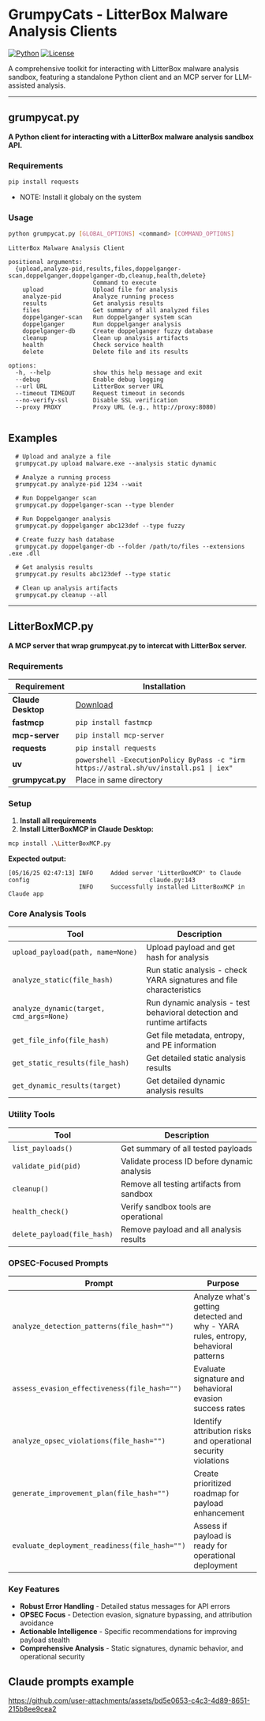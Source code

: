 # GrumpyCats - LitterBox Malware Analysis Clients

[![Python](https://img.shields.io/badge/Python-3.11+-blue.svg)](https://www.python.org/downloads/)
[![License](https://img.shields.io/badge/license-GPL%20v3-green.svg)]()

A comprehensive toolkit for interacting with LitterBox malware analysis sandbox, featuring a standalone Python client and an MCP server for LLM-assisted analysis.

---

## grumpycat.py

**A Python client for interacting with a LitterBox malware analysis sandbox API.**

### Requirements

```bash
pip install requests
```
* NOTE: Install it globaly on the system 

### Usage

```bash
python grumpycat.py [GLOBAL_OPTIONS] <command> [COMMAND_OPTIONS]
```

```
LitterBox Malware Analysis Client

positional arguments:
  {upload,analyze-pid,results,files,doppelganger-scan,doppelganger,doppelganger-db,cleanup,health,delete}
                        Command to execute
    upload              Upload file for analysis
    analyze-pid         Analyze running process
    results             Get analysis results
    files               Get summary of all analyzed files
    doppelganger-scan   Run doppelganger system scan
    doppelganger        Run doppelganger analysis
    doppelganger-db     Create doppelganger fuzzy database
    cleanup             Clean up analysis artifacts
    health              Check service health
    delete              Delete file and its results

options:
  -h, --help            show this help message and exit
  --debug               Enable debug logging
  --url URL             LitterBox server URL
  --timeout TIMEOUT     Request timeout in seconds
  --no-verify-ssl       Disable SSL verification
  --proxy PROXY         Proxy URL (e.g., http://proxy:8080)


```

## Examples

```
  # Upload and analyze a file
  grumpycat.py upload malware.exe --analysis static dynamic

  # Analyze a running process
  grumpycat.py analyze-pid 1234 --wait

  # Run Doppelganger scan
  grumpycat.py doppelganger-scan --type blender

  # Run Doppelganger analysis
  grumpycat.py doppelganger abc123def --type fuzzy

  # Create fuzzy hash database
  grumpycat.py doppelganger-db --folder /path/to/files --extensions .exe .dll

  # Get analysis results
  grumpycat.py results abc123def --type static

  # Clean up analysis artifacts
  grumpycat.py cleanup --all
```
---

## LitterBoxMCP.py

**A MCP server that wrap grumpycat.py to intercat with LitterBox server.**

### Requirements

| Requirement | Installation |
|-------------|--------------|
| **Claude Desktop** | [Download](https://claude.ai/desktop) |
| **fastmcp** | `pip install fastmcp` |
| **mcp-server** | `pip install mcp-server` |
| **requests** | `pip install requests` |
| **uv** | `powershell -ExecutionPolicy ByPass -c "irm https://astral.sh/uv/install.ps1 \| iex"` |
| **grumpycat.py** | Place in same directory |

### Setup

1. **Install all requirements**
2. **Install LitterBoxMCP in Claude Desktop:**

```bash
mcp install .\LitterBoxMCP.py
```

**Expected output:**
```
[05/16/25 02:47:13] INFO     Added server 'LitterBoxMCP' to Claude config                                  claude.py:143
                    INFO     Successfully installed LitterBoxMCP in Claude app  
```

### Core Analysis Tools

| Tool | Description |
|------|-------------|
| `upload_payload(path, name=None)` | Upload payload and get hash for analysis |
| `analyze_static(file_hash)` | Run static analysis - check YARA signatures and file characteristics |
| `analyze_dynamic(target, cmd_args=None)` | Run dynamic analysis - test behavioral detection and runtime artifacts |
| `get_file_info(file_hash)` | Get file metadata, entropy, and PE information |
| `get_static_results(file_hash)` | Get detailed static analysis results |
| `get_dynamic_results(target)` | Get detailed dynamic analysis results |

### Utility Tools

| Tool | Description |
|------|-------------|
| `list_payloads()` | Get summary of all tested payloads |
| `validate_pid(pid)` | Validate process ID before dynamic analysis |
| `cleanup()` | Remove all testing artifacts from sandbox |
| `health_check()` | Verify sandbox tools are operational |
| `delete_payload(file_hash)` | Remove payload and all analysis results |

### OPSEC-Focused Prompts

| Prompt | Purpose |
|--------|---------|
| `analyze_detection_patterns(file_hash="")` | Analyze what's getting detected and why - YARA rules, entropy, behavioral patterns |
| `assess_evasion_effectiveness(file_hash="")` | Evaluate signature and behavioral evasion success rates |
| `analyze_opsec_violations(file_hash="")` | Identify attribution risks and operational security violations |
| `generate_improvement_plan(file_hash="")` | Create prioritized roadmap for payload enhancement |
| `evaluate_deployment_readiness(file_hash="")` | Assess if payload is ready for operational deployment |

### Key Features

- **Robust Error Handling** - Detailed status messages for API errors
- **OPSEC Focus** - Detection evasion, signature bypassing, and attribution avoidance
- **Actionable Intelligence** - Specific recommendations for improving payload stealth
- **Comprehensive Analysis** - Static signatures, dynamic behavior, and operational security

## Claude prompts example


https://github.com/user-attachments/assets/bd5e0653-c4c3-4d89-8651-215b8ee9cea2



